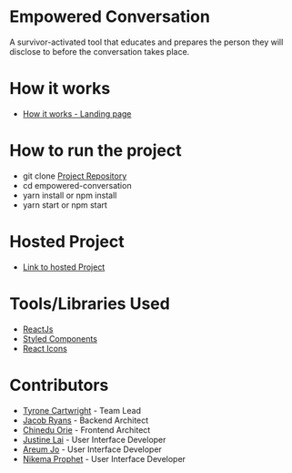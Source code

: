 # Empowered Conversation

A survivor-activated tool that educates and prepares the person they will disclose to before the conversation takes place.

# How it works
 - [How it works - Landing page](https://empowered-convo-ui-aj.netlify.com/)

# How to run the project
 - git clone [Project Repository](https://github.com/empowered-convo/empoweredConversation-FE-ChineduOrie)
 - cd empowered-conversation
 - yarn install or npm install
 - yarn start or npm start

# Hosted Project

- [Link to hosted Project](https://empowered-conversation.netlify.com/conversation/new)
  
# Tools/Libraries Used
- [ReactJs](https://reactjs.org/)
- [Styled Components](https://www.styled-components.com/docs)
- [React Icons](https://react-icons.netlify.com)

# Contributors
- [Tyrone Cartwright](https://github.com/Tyrone-Cartwright) - Team Lead
- [Jacob Ryans](https://github.com/renegade27)  - Backend Architect
- [Chinedu Orie](https://github.com/oriechinedu) - Frontend Architect
- [Justine Lai](https://github.com/justinelai)  - User Interface Developer
- [Areum Jo](https://github.com/areumjo)  - User Interface Developer
- [Nikema Prophet](https://github.com/prophen)  - User Interface Developer